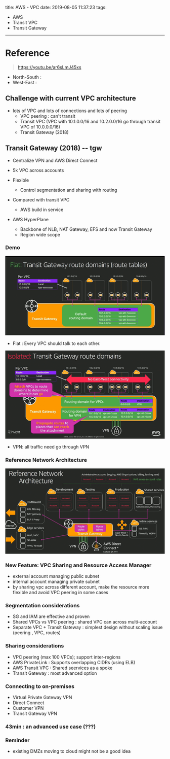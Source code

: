 title: AWS - VPC
date: 2019-08-05 11:37:23
tags:
- AWS
- Transit VPC
- Transit Gateway
---


# Reference

> https://youtu.be/ar6sLmJ45xs

* North-South :
* West-East :

## Challenge with current VPC architecture

* lots of VPC and lots of connections and lots of peering
  * VPC peering : can't transit
  * Transit VPC (VPC with 10.1.0.0/16 and 10.2.0.0/16 go through transit VPC of 10.0.0.0/16)
  * Transit Gateway (2018)


## Transit Gateway (2018) -- tgw

   * Centralize VPN and AWS Direct Connect
   * 5k VPC across accounts
   * Flexible
      * Control segmentation and sharing with routing
   * Compared with transit VPC
      * AWS build in service

* AWS HyperPlane
  * Backbone of NLB, NAT Gateway, EFS and now Transit Gateway
  * Region wide scope

### Demo

![vpc_flat](https://github.com/racheliurui/markdown/blob/master/AWS/AWS2019/images/VPC_tgw_flat.PNG?raw=true)

* Flat : Every VPC should talk to each other.

![vpc_isolated](https://github.com/racheliurui/markdown/blob/master/AWS/AWS2019/images/VPC_tgw_isolated.PNG?raw=true)

* VPN: all traffic need go through VPN

### Reference Network Architecture


![vpc_arch](https://github.com/racheliurui/markdown/blob/master/AWS/AWS2019/images/VPC_tgw_reference_arch.PNG?raw=true)

### New Feature: VPC Sharing and Resource Access Manager

* external account managing public subnet
* internal account managing private subnet
* by sharing vpc across different account, make the resource more flexible and avoid VPC peering in some cases

### Segmentation considerations

* SG and IAM are effective and proven
* Shared VPCs vs VPC peering : shared VPC can across multi-account
* Separate VPC + Transit Gateway : simplest design without scaling issue (peering , VPC, routes)

### Sharing considerations

* VPC peering (max 100 VPCs); support inter-regions
* AWS PrivateLink : Supports overlapping CIDRs (using ELB)
* AWS Transit VPC : Shared seervices as a spoke
* Transit Gateway :  most advanced option

### Connecting to on-premises

* Virtual Private Gateway VPN
* Direct Connect
* Customer VPN
* Transit Gateway VPN

### 43min : an advanced use case (???)

### Reminder

* existing DMZs moving to cloud might not be a good idea
